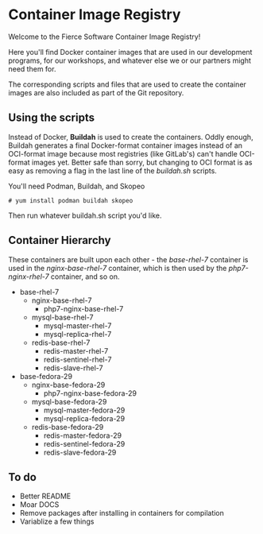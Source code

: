 # Container Image Registry

Welcome to the Fierce Software Container Image Registry!

Here you'll find Docker container images that are used in our development programs, for our workshops, and whatever else we or our partners might need them for.

The corresponding scripts and files that are used to create the container images are also included as part of the Git repository.

## Using the scripts

Instead of Docker, **Buildah** is used to create the containers.  Oddly enough, Buildah generates a final Docker-format container images instead of an OCI-format image because most registries (like GitLab's) can't handle OCI-format images yet.  Better safe than sorry, but changing to OCI format is as easy as removing a flag in the last line of the _buildah.sh_ scripts.

You'll need Podman, Buildah, and Skopeo

````
# yum install podman buildah skopeo
````

Then run whatever buildah.sh script you'd like.

## Container Hierarchy

These containers are built upon each other - the _base-rhel-7_ container is used in the _nginx-base-rhel-7_ container, which is then used by the _php7-nginx-rhel-7_ container, and so on.

 - base-rhel-7
   - nginx-base-rhel-7
     - php7-nginx-base-rhel-7
   - mysql-base-rhel-7
     - mysql-master-rhel-7
     - mysql-replica-rhel-7
   - redis-base-rhel-7
     - redis-master-rhel-7
     - redis-sentinel-rhel-7
     - redis-slave-rhel-7
 - base-fedora-29
   - nginx-base-fedora-29
     - php7-nginx-base-fedora-29
   - mysql-base-fedora-29
     - mysql-master-fedora-29
     - mysql-replica-fedora-29
   - redis-base-fedora-29
     - redis-master-fedora-29
     - redis-sentinel-fedora-29
     - redis-slave-fedora-29

## To do

 - Better README
 - Moar DOCS
 - Remove packages after installing in containers for compilation
 - Variablize a few things
